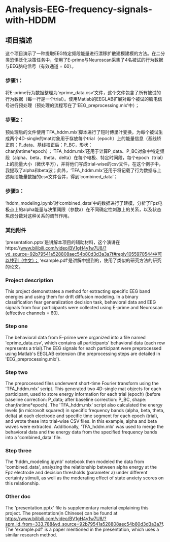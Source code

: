 # Analysis-EEG-frequency-signals-with-HDDM
## 项目描述
这个项目演示了一种提取EEG特定频段能量进行漂移扩散建模建模的方法。在二分类恐惧泛化决策任务中，使用了E-prime与Neuroscan采集了4名被试的行为数据与EEG脑电信号（有效通道 = 60）。

### 步骤1：
将E-prime行为数据整理为‘eprime_data.csv’文件，这个文件包含了所有被试的行为数据（每一行是一个trial）。使用Matlab的EEGLAB扩展对每个被试的脑电信号进行预处理（预处理的流程写在了‘EEG_preprocessing.mlx’中）；

### 步骤2：
预处理后的文件使用‘TFA_hddm.mlx’脚本进行了短时傅里叶变换，为每个被试生成两个4D-single的mat对象用于存放每个trial（epoch）上的能量信息（基线矫正前：P_data、基线校正后：P_BC，形状：chan*fre*time*epoch）；‘TFA_hddm.mlx’还用于计算P_data、P_BC对象中特定频段（alpha、beta、theta、delta）在每个电极、特定时间段，每个epoch（trial）上的能量大小（微伏平方），并将他们写成trial-wise的csv文件，在这个例子中，我提取了alpha和beta波；此外，‘TFA_hddm.mlx’还用于将记载了行为数据与上述频段能量数据的csv文件合并，得到‘combined_data’；

### 步骤3：
‘hddm_modeling.ipynb’对‘combined_data’中的数据进行了建模，分析了Fpz电极点上的alpha能量与决策阈限（参数a）在不同确定性刺激上的关系，以及状态焦虑分数对这种关系的调节作用。

### 其他附件
‘presentation.pptx’是讲解本项目的辅助材料，这个演讲在https://www.bilibili.com/video/BV1gH4y1w7U8/?vd_source=92b79541a528808aec54b80d3d3a3a7f#reply1055970544中可以找到（中文）；
‘example.pdf’是讲解中提到的，使用了类似的研究方法的研究的论文。

### Project description
This project demonstrates a method for extracting specific EEG band energies and using them for drift diffusion modeling. In a binary classification fear generalization decision task, behavioral data and EEG signals from four participants were collected using E-prime and Neuroscan (effective channels = 60).

### Step one
The behavioral data from E-prime were organized into a file named 'eprime_data.csv', which contains all participants' behavioral data (each row represents a trial).The EEG signals for each participant were preprocessed using Matlab's EEGLAB extension (the preprocessing steps are detailed in 'EEG_preprocessing.mlx').

### Step two
The preprocessed files underwent short-time Fourier transform using the 'TFA_hddm.mlx' script. This generated two 4D-single mat objects for each participant, used to store energy information for each trial (epoch) (before baseline correction: P_data; after baseline correction: P_BC, shape: chan*fre*time*epoch). The 'TFA_hddm.mlx' script also calculated the energy levels (in microvolt squared) in specific frequency bands (alpha, beta, theta, delta) at each electrode and specific time segment for each epoch (trial), and wrote these into trial-wise CSV files. In this example, alpha and beta waves were extracted. Additionally, 'TFA_hddm.mlx' was used to merge the behavioral data and the energy data from the specified frequency bands into a 'combined_data' file.

### Step three
The 'hddm_modeling.ipynb' notebook then modeled the data from 'combined_data', analyzing the relationship between alpha energy at the Fpz electrode and decision thresholds (parameter a) under different certainty stimuli, as well as the moderating effect of state anxiety scores on this relationship.

### Other doc
The 'presentation.pptx' file is supplementary material explaining this project. The presentation(in Chinese) can be found at https://www.bilibili.com/video/BV1gH4y1w7U8/?spm_id_from=333.788&vd_source=92b79541a528808aec54b80d3d3a3a7f. The 'example.pdf' is a paper mentioned in the presentation, which uses a similar research method.
